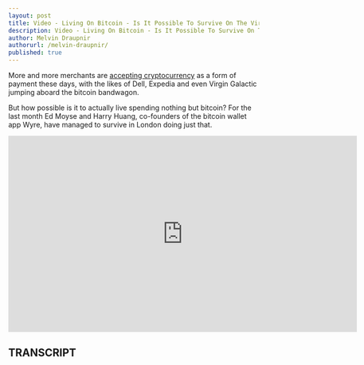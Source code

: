 ```yaml
---
layout: post
title: Video - Living On Bitcoin - Is It Possible To Survive On The Virtual Currency
description: Video - Living On Bitcoin - Is It Possible To Survive On The Virtual Currency
author: Melvin Draupnir
authorurl: /melvin-draupnir/
published: true
---
```


<p>More and more merchants are <a href="/onecoin-another-cryptocurrency/">accepting cryptocurrency</a> as a form of payment these days, with the likes of Dell, Expedia and even Virgin Galactic jumping aboard the bitcoin bandwagon.</p>

<p>But how possible is it to actually live spending nothing but bitcoin? For the last month Ed Moyse and Harry Huang, co-founders of the bitcoin wallet app Wyre, have managed to survive in London doing just that.</p>

<center><iframe width="700" height="394" src="https://www.youtube.com/embed/U3WC08xmp3c" frameborder="0" allowfullscreen></iframe></center>

<h2>TRANSCRIPT</h2>
